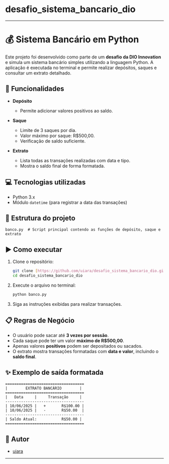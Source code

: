 # desafio_sistema_bancario_dio

---

# 💰 Sistema Bancário em Python

Este projeto foi desenvolvido como parte de um **desafio da DIO Innovation** e simula um sistema bancário simples utilizando a linguagem Python. A aplicação é executada no terminal e permite realizar depósitos, saques e consultar um extrato detalhado.

## 🧠 Funcionalidades

* **Depósito**

  * Permite adicionar valores positivos ao saldo.
* **Saque**

  * Limite de 3 saques por dia.
  * Valor máximo por saque: R\$500,00.
  * Verificação de saldo suficiente.
* **Extrato**

  * Lista todas as transações realizadas com data e tipo.
  * Mostra o saldo final de forma formatada.

## 💻 Tecnologias utilizadas

* Python 3.x
* Módulo `datetime` (para registrar a data das transações)

## 📁 Estrutura do projeto

```
banco.py  # Script principal contendo as funções de depósito, saque e extrato
```

## ▶️ Como executar

1. Clone o repositório:

   ```bash
   git clone [https://github.com/uiara/desafio_sistema_bancario_dio.git](https://github.com/uiara/desafio_sistema_bancario_dio.git)
   cd desafio_sistema_bancario_dio
   ```

2. Execute o arquivo no terminal:

   ```bash
   python banco.py
   ```

3. Siga as instruções exibidas para realizar transações.

## 📋 Regras de Negócio

* O usuário pode sacar até **3 vezes por sessão**.
* Cada saque pode ter um valor **máximo de R\$500,00**.
* Apenas valores **positivos** podem ser depositados ou sacados.
* O extrato mostra transações formatadas com **data e valor**, incluindo o **saldo final**.

## ✨ Exemplo de saída formatada

```
===================================
|        EXTRATO BANCÁRIO        |
===================================
|   Data     |     Transação     |
-----------------------------------
| 10/06/2025 |   +       R$100.00 |
| 10/06/2025 |   -       R$50.00  |
-----------------------------------
| Saldo Atual:           R$50.00 |
===================================
```

## 👤 Autor

* [uiara](https://github.com/uiara)

---

